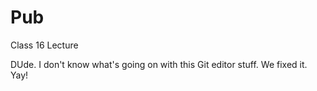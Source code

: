 Pub
===

Class 16 Lecture

DUde. I don't know what's going on with this Git editor stuff. We fixed it. Yay!
